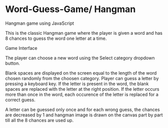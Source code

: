 # Word-Guess-Game/ Hangman

Hangman game using JavaScript

This is the classic Hangman game where the player is given a word and has 8 chances to guess the word one letter at a time.

Game Interface

The player can choose a new word using the Select category dropdown button.

Blank spaces are displayed on the screen equal to the length of the word chosen randomly from the choosen category. Player can guess a letter by pressing a keyboard key. If the letter is present in the word, the blank spaces are replaced with the letter at the right position. If the letter occurs more than once in the word, each occurence of the letter is replaced for a correct guess.

A letter can be guessed only once and for each wrong guess, the chances are decreased by 1 and hangman image is drawn on the canvas part by part till all the 8 chances are used up.

